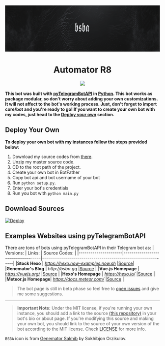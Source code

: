 <p align="center">
  <a href="https://t.me/bsba_group">
    <img src="assets/header.png" width="100%" height="150">
  </a>
  <h1 align="center">Automator R8</h1>
</p>

<p align="center">
  <a href="https://app.netlify.com/sites/bsba/deploys">
    <img src="https://api.netlify.com/api/v1/badges/c8bd4cd3-39c0-4893-ad01-ba2b7e52f555/deploy-status">
  </a>
</p>

**This bot was built with [pyTelegramBotAPI](https://github.com/eternnoir/pyTelegramBotAPI) in [Python](https://www.python.org/). This bot works as package modular, so don't worry about adding your own customizations. It will not affect to the bot's working process. Just, don't forget to import core/bot and you're ready to go!
If you want to create your own bot with my codes, just head to the [Deploy your own](#deploy-your-own) section.**
 
## Deploy Your Own
**To deploy your own bot with my instances follow the steps provided below:**

1. Download my source codes from [there](#download-sources).
2. Unzip my master source code.
3. CD to the root path of the project.
4. Create your own bot in BotFather
5. Copy bot api and bot username of your bot
6. Run ```python setup.py```.
7. Enter your bot's credentials
8. Run you bot with ```python main.py```


## Download Sources
[![Deploy](https://zeit.co/button)](https://github.com/sakhib-orzklv/automator/archive/master.zip)

## Examples Websites using pyTelegramBotAPI 
There are tons of bots using pyTelegramBotAPI in their Telegram bot as:
| Versions:            | Links:                             | Source Codes:                                                 |
|----------------------|------------------------------------|---------------------------------------------------------------|
|**Stock Hexo**        | _https://hexo.now-examples.now.sh_ |[Source](https://github.com/zeit/now-examples/tree/master/hexo)|
|**Genemator's Blog**  | _http://bsba.gq_                   |[Source](https://github.com/sakhib-orzklv/bsba)                |
|**Vue.js Homepage**   | _https://vuejs.org/_               |[Source](https://github.com/vuejs/vuejs.org)                   |
|**Hexo's Homepage**   | _https://hexo.io/_                 |[Source](https://github.com/hexojs/hexo)                       |
|**Meteor.js Homepage**| _https://docs.meteor.com/_         |[Source](https://github.com/meteor/docs)                       |

> The bot page is still in beta phase so feel free to [open issues](https://github.com/sakhib-orzklv/automator/issues/new) and give me some suggestions.
---

> **Important Note:** Under the MIT license, if you're running your own instance, you should add a link to the source [(this repository)](https://github.com/sakhib-orzklv/automator) in your bot's bio or about page. If you're modifying this source and making your own bot, you should link to the source of your own version of the bot according to the MIT license. Check [LICENSE](LICENSE) for more info.

`BSBA` icon is from [Genemator Sakhib](https://t.me/sakhib_orzklv/) by Sokhibjon Orzikulov.